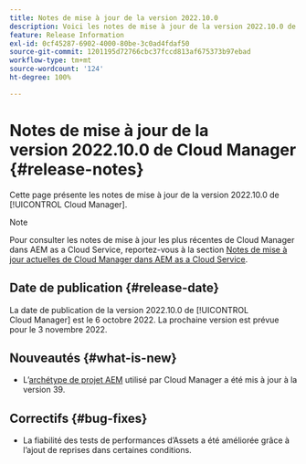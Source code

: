 ```yaml
---
title: Notes de mise à jour de la version 2022.10.0
description: Voici les notes de mise à jour de la version 2022.10.0 de Cloud Manager.
feature: Release Information
exl-id: 0cf45287-6902-4000-80be-3c0ad4fdaf50
source-git-commit: 1201195d72766cbc37fccd813af675373b97ebad
workflow-type: tm+mt
source-wordcount: '124'
ht-degree: 100%

---
```


# Notes de mise à jour de la version 2022.10.0 de Cloud Manager {#release-notes}

Cette page présente les notes de mise à jour de la version 2022.10.0 de [!UICONTROL Cloud Manager].

>[!NOTE]
>
>Pour consulter les notes de mise à jour les plus récentes de Cloud Manager dans AEM as a Cloud Service, reportez-vous à la section [Notes de mise à jour actuelles de Cloud Manager dans AEM as a Cloud Service](https://experienceleague.adobe.com/docs/experience-manager-cloud-service/content/implementing/using-cloud-manager/release-notes-cloud-manager/release-notes-cm-current.html?lang=fr).

## Date de publication {#release-date}

La date de publication de la version 2022.10.0 de [!UICONTROL Cloud Manager] est le 6 octobre 2022. La prochaine version est prévue pour le 3 novembre 2022.

## Nouveautés {#what-is-new}

* L’[archétype de projet AEM](https://experienceleague.adobe.com/docs/experience-manager-core-components/using/developing/archetype/overview.html?lang=fr) utilisé par Cloud Manager a été mis à jour à la version 39.

## Correctifs {#bug-fixes}

* La fiabilité des tests de performances d’Assets a été améliorée grâce à l’ajout de reprises dans certaines conditions.
